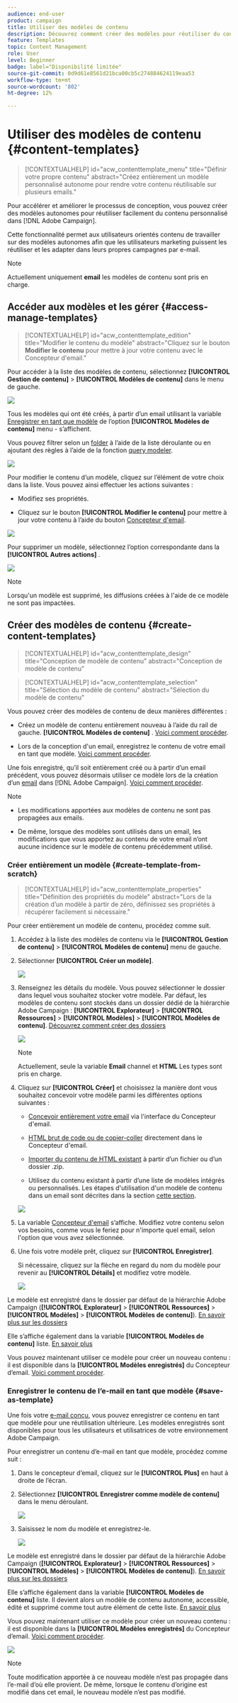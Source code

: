 ```yaml
---
audience: end-user
product: campaign
title: Utiliser des modèles de contenu
description: Découvrez comment créer des modèles pour réutiliser du contenu dans les emails Adobe Campaign
feature: Templates
topic: Content Management
role: User
level: Beginner
badge: label="Disponibilité limitée"
source-git-commit: 0d9d61e8561d21bca00cb5c274884624119eaa53
workflow-type: tm+mt
source-wordcount: '802'
ht-degree: 12%

---
```


# Utiliser des modèles de contenu {#content-templates}

>[!CONTEXTUALHELP]
>id="acw_contenttemplate_menu"
>title="Définir votre propre contenu"
>abstract="Créez entièrement un modèle personnalisé autonome pour rendre votre contenu réutilisable sur plusieurs emails."

Pour accélérer et améliorer le processus de conception, vous pouvez créer des modèles autonomes pour réutiliser facilement du contenu personnalisé dans [!DNL Adobe Campaign].

Cette fonctionnalité permet aux utilisateurs orientés contenu de travailler sur des modèles autonomes afin que les utilisateurs marketing puissent les réutiliser et les adapter dans leurs propres campagnes par e-mail.

>[!NOTE]
>
>Actuellement uniquement **email** les modèles de contenu sont pris en charge.

## Accéder aux modèles et les gérer {#access-manage-templates}

>[!CONTEXTUALHELP]
>id="acw_contenttemplate_edition"
>title="Modifier le contenu du modèle"
>abstract="Cliquez sur le bouton **Modifier le contenu** pour mettre à jour votre contenu avec le Concepteur d&#39;email."

Pour accéder à la liste des modèles de contenu, sélectionnez **[!UICONTROL Gestion de contenu]** > **[!UICONTROL Modèles de contenu]** dans le menu de gauche.

![](assets/content-template-list.png)

Tous les modèles qui ont été créés, à partir d’un email utilisant la variable [Enregistrer en tant que modèle](#save-as-template) de l’option **[!UICONTROL Modèles de contenu]** menu - s’affichent.

<!--You can sort content templates by creation or modification date. You can also choose to display only the items that you created or modified.-->

Vous pouvez filtrer selon un [folder](../get-started/permissions.md#folders) à l’aide de la liste déroulante ou en ajoutant des règles à l’aide de la fonction [query modeler](../query/query-modeler-overview.md).

![](assets/content-template-list-filters.png)

Pour modifier le contenu d’un modèle, cliquez sur l’élément de votre choix dans la liste. Vous pouvez ainsi effectuer les actions suivantes :

* Modifiez ses propriétés.

* Cliquez sur le bouton **[!UICONTROL Modifier le contenu]** pour mettre à jour votre contenu à l’aide du bouton [Concepteur d&#39;email](get-started-email-designer.md).

![](assets/content-template-edition.png)

Pour supprimer un modèle, sélectionnez l’option correspondante dans la **[!UICONTROL Autres actions]** .

![](assets/content-template-list-delete.png)

>[!NOTE]
>
>Lorsqu&#39;un modèle est supprimé, les diffusions créées à l&#39;aide de ce modèle ne sont pas impactées.

## Créer des modèles de contenu {#create-content-templates}

>[!CONTEXTUALHELP]
>id="acw_contenttemplate_design"
>title="Conception de modèle de contenu"
>abstract="Conception de modèle de contenu"

>[!CONTEXTUALHELP]
>id="acw_contenttemplate_selection"
>title="Sélection du modèle de contenu"
>abstract="Sélection du modèle de contenu"

Vous pouvez créer des modèles de contenu de deux manières différentes :

* Créez un modèle de contenu entièrement nouveau à l’aide du rail de gauche. **[!UICONTROL Modèles de contenu]** . [Voici comment procéder](#create-template-from-scratch).

* Lors de la conception d&#39;un email, enregistrez le contenu de votre email en tant que modèle. [Voici comment procéder](#save-as-template).

Une fois enregistré, qu’il soit entièrement créé ou à partir d’un email précédent, vous pouvez désormais utiliser ce modèle lors de la création d’un [email](../email/create-email.md) dans [!DNL Adobe Campaign]. [Voici comment procéder](use-email-templates.md).

>[!NOTE]
>
>* Les modifications apportées aux modèles de contenu ne sont pas propagées aux emails.
>
>* De même, lorsque des modèles sont utilisés dans un email, les modifications que vous apportez au contenu de votre email n’ont aucune incidence sur le modèle de contenu précédemment utilisé.

### Créer entièrement un modèle {#create-template-from-scratch}

>[!CONTEXTUALHELP]
>id="acw_contenttemplate_properties"
>title="Définition des propriétés du modèle"
>abstract="Lors de la création d’un modèle à partir de zéro, définissez ses propriétés à récupérer facilement si nécessaire."

Pour créer entièrement un modèle de contenu, procédez comme suit.

1. Accédez à la liste des modèles de contenu via le **[!UICONTROL Gestion de contenu]** > **[!UICONTROL Modèles de contenu]** menu de gauche.

1. Sélectionner **[!UICONTROL Créer un modèle]**.

   ![](assets/content-template-create.png)

1. Renseignez les détails du modèle. Vous pouvez sélectionner le dossier dans lequel vous souhaitez stocker votre modèle. Par défaut, les modèles de contenu sont stockés dans un dossier dédié de la hiérarchie Adobe Campaign : **[!UICONTROL Explorateur]** > **[!UICONTROL Ressources]** > **[!UICONTROL Modèles]** > **[!UICONTROL Modèles de contenu]**. [Découvrez comment créer des dossiers](../get-started/permissions.md#folders)

   ![](assets/content-template-details.png)

   >[!NOTE]
   >
   >Actuellement, seule la variable **Email** channel et **HTML** Les types sont pris en charge.

1. Cliquez sur **[!UICONTROL Créer]** et choisissez la manière dont vous souhaitez concevoir votre modèle parmi les différentes options suivantes :

   * [Concevoir entièrement votre email](create-email-content.md) via l&#39;interface du Concepteur d&#39;email.

   * [HTML brut de code ou de copier-coller](code-content.md) directement dans le Concepteur d&#39;email.

   * [Importer du contenu de HTML existant](existing-content.md) à partir d’un fichier ou d’un dossier .zip.

   * Utilisez du contenu existant à partir d’une liste de modèles intégrés ou personnalisés. Les étapes d&#39;utilisation d&#39;un modèle de contenu dans un email sont décrites dans la section [cette section](use-email-templates.md).

   ![](assets/email_designer-templates.png)

1. La variable [Concepteur d&#39;email](get-started-email-designer.md) s’affiche. Modifiez votre contenu selon vos besoins, comme vous le feriez pour n&#39;importe quel email, selon l&#39;option que vous avez sélectionnée.

   <!--You can test your content if needed. [Learn how](#test-template)-->

1. Une fois votre modèle prêt, cliquez sur **[!UICONTROL Enregistrer]**.

   Si nécessaire, cliquez sur la flèche en regard du nom du modèle pour revenir au **[!UICONTROL Détails]** et modifiez votre modèle.

   ![](assets/content-template-save-back.png)

Le modèle est enregistré dans le dossier par défaut de la hiérarchie Adobe Campaign (**[!UICONTROL Explorateur]** > **[!UICONTROL Ressources]** > **[!UICONTROL Modèles]** > **[!UICONTROL Modèles de contenu]**). [En savoir plus sur les dossiers](../get-started/permissions.md#folders)

Elle s’affiche également dans la variable **[!UICONTROL Modèles de contenu]** liste. [En savoir plus](#access-manage-templates)

Vous pouvez maintenant utiliser ce modèle pour créer un nouveau contenu : il est disponible dans la **[!UICONTROL Modèles enregistrés]** du Concepteur d’email. [Voici comment procéder](use-email-templates.md).

### Enregistrer le contenu de l’e-mail en tant que modèle {#save-as-template}

Une fois votre [e-mail conçu](create-email-content.md), vous pouvez enregistrer ce contenu en tant que modèle pour une réutilisation ultérieure. Les modèles enregistrés sont disponibles pour tous les utilisateurs et utilisatrices de votre environnement Adobe Campaign.

Pour enregistrer un contenu d’e-mail en tant que modèle, procédez comme suit :

1. Dans le concepteur d’email, cliquez sur le **[!UICONTROL Plus]** en haut à droite de l’écran.

1. Sélectionnez **[!UICONTROL Enregistrer comme modèle de contenu]** dans le menu déroulant.

   ![](assets/email_designer-save-template.png)

1. Saisissez le nom du modèle et enregistrez-le.

   ![](assets/email_designer-template-name.png)

Le modèle est enregistré dans le dossier par défaut de la hiérarchie Adobe Campaign (**[!UICONTROL Explorateur]** > **[!UICONTROL Ressources]** > **[!UICONTROL Modèles]** > **[!UICONTROL Modèles de contenu]**). [En savoir plus sur les dossiers](../get-started/permissions.md#folders)

Elle s’affiche également dans la variable **[!UICONTROL Modèles de contenu]** liste. Il devient alors un modèle de contenu autonome, accessible, édité et supprimé comme tout autre élément de cette liste. [En savoir plus](#access-manage-templates)

Vous pouvez maintenant utiliser ce modèle pour créer un nouveau contenu : il est disponible dans la **[!UICONTROL Modèles enregistrés]** du Concepteur d’email. [Voici comment procéder](use-email-templates.md).

![](assets/email_designer-saved-template.png)

>[!NOTE]
>
>Toute modification apportée à ce nouveau modèle n’est pas propagée dans l’e-mail d’où elle provient. De même, lorsque le contenu d’origine est modifié dans cet email, le nouveau modèle n’est pas modifié.

<!--

Test your content template {#test-template}

You can test the rendering of any email content template, whether created from scratch or from an email. To do so, follow the steps below.

1. Access the content template list.

1. Click **[!UICONTROL Edit content]** from the **[!UICONTROL Template properties]**.

1. Click **[!UICONTROL Simulate Content]** and select a test profile to check your email rendering. You can choose the desktop or mobile view.

1. You can send a proof to test your content and have it approved by some internal users before using it. To do so, click the **[!UICONTROL Send proof]** button and follow the steps described in .

-->




